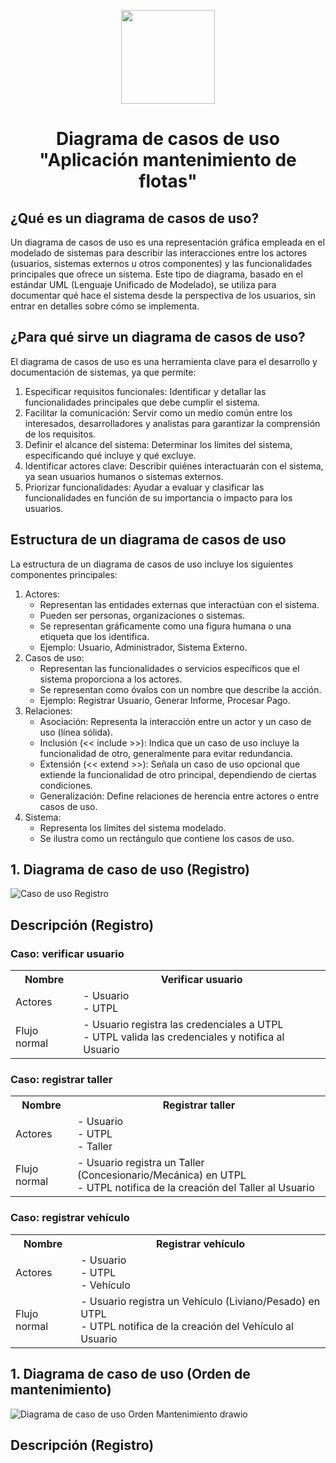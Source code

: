 <p align='center'>
  <img src='https://github.com/user-attachments/assets/899a06d7-01dd-4f33-b0cf-48b36b632b6f' height="150">
</p>

<h1 align='center'>
  Diagrama de casos de uso
  <br>
  "Aplicación mantenimiento de flotas"
</h1>

## ¿Qué es un diagrama de casos de uso?

Un diagrama de casos de uso es una representación gráfica empleada en el modelado de sistemas para describir las interacciones entre los actores (usuarios, sistemas externos u otros componentes) y las funcionalidades principales que ofrece un sistema. Este tipo de diagrama, basado en el estándar UML (Lenguaje Unificado de Modelado), se utiliza para documentar qué hace el sistema desde la perspectiva de los usuarios, sin entrar en detalles sobre cómo se implementa.

## ¿Para qué sirve un diagrama de casos de uso?

El diagrama de casos de uso es una herramienta clave para el desarrollo y documentación de sistemas, ya que permite:

1. Especificar requisitos funcionales: Identificar y detallar las funcionalidades principales que debe cumplir el sistema.
2. Facilitar la comunicación: Servir como un medio común entre los interesados, desarrolladores y analistas para garantizar la comprensión de los requisitos.
3. Definir el alcance del sistema: Determinar los límites del sistema, especificando qué incluye y qué excluye.
4. Identificar actores clave: Describir quiénes interactuarán con el sistema, ya sean usuarios humanos o sistemas externos.
5. Priorizar funcionalidades: Ayudar a evaluar y clasificar las funcionalidades en función de su importancia o impacto para los usuarios.

## Estructura de un diagrama de casos de uso

La estructura de un diagrama de casos de uso incluye los siguientes componentes principales: 
1. Actores:
   + Representan las entidades externas que interactúan con el sistema.
   + Pueden ser personas, organizaciones o sistemas.
   + Se representan gráficamente como una figura humana o una etiqueta que los identifica.
   + Ejemplo: Usuario, Administrador, Sistema Externo.
2. Casos de uso:
   + Representan las funcionalidades o servicios específicos que el sistema proporciona a los actores.
   + Se representan como óvalos con un nombre que describe la acción.
   + Ejemplo: Registrar Usuario, Generar Informe, Procesar Pago.
3. Relaciones:
   + Asociación: Representa la interacción entre un actor y un caso de uso (línea sólida).
   + Inclusión (<< include >>): Indica que un caso de uso incluye la funcionalidad de otro, generalmente para evitar redundancia.
   + Extensión (<< extend >>): Señala un caso de uso opcional que extiende la funcionalidad de otro principal, dependiendo de ciertas condiciones.
   + Generalización: Define relaciones de herencia entre actores o entre casos de uso.
4. Sistema:
   + Representa los límites del sistema modelado.
   + Se ilustra como un rectángulo que contiene los casos de uso.
## 1. Diagrama de caso de uso (Registro)

![Caso de uso Registro](https://github.com/user-attachments/assets/17f5063e-6ab4-41be-a86d-1f6c6b92257f)

## Descripción (Registro)

### Caso: verificar usuario
<table>
  <tr>
    <th>Nombre</th>
    <th>Verificar usuario</th>
  </tr>
  <tr>
    <td>Actores</td>
    <td>
       - Usuario<br>- UTPL
    </td>
  </tr>
  <tr>
    <td>Flujo normal</td>
    <td>
      - Usuario registra las credenciales a UTPL
      <br>
      - UTPL valida las credenciales y notifica al Usuario
    </td>
  </tr>
</table>

### Caso: registrar taller
<table>
  <tr>
    <th>Nombre</th>
    <th>Registrar taller</th>
  </tr>
  <tr>
    <td>Actores</td>
    <td>
       - Usuario<br>- UTPL<br>- Taller
    </td>
  </tr>
  <tr>
    <td>Flujo normal</td>
    <td>
      - Usuario registra un Taller (Concesionario/Mecánica) en UTPL
      <br>
      - UTPL notifica de la creación del Taller al Usuario
    </td>
  </tr>
</table>

### Caso: registrar vehículo
<table>
  <tr>
    <th>Nombre</th>
    <th>Registrar vehículo</th>
  </tr>
  <tr>
    <td>Actores</td>
    <td>
       - Usuario<br>- UTPL<br>- Vehículo
    </td>
  </tr>
  <tr>
    <td>Flujo normal</td>
    <td>
      - Usuario registra un Vehículo (Liviano/Pesado) en UTPL
      <br>
      - UTPL notifica de la creación del Vehículo al Usuario
    </td>
  </tr>
</table>

## 1. Diagrama de caso de uso (Orden de mantenimiento)

![Diagrama de caso de uso Orden Mantenimiento drawio](https://github.com/user-attachments/assets/316bbcb2-b8ec-4806-b665-11bad07c2f4e)

## Descripción (Registro)
